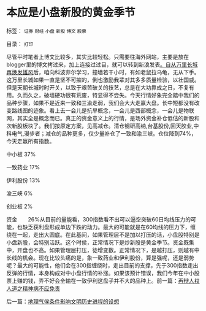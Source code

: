 # 本应是小盘新股的黄金季节

标签： `证券` `财经` `小盘` `新股` `博文` `股票` 

目录： `打印`

尽管平时笔者上博文比较多，其实比较轻松。只需要往海外网站，主要是放在blogger里的博文拷过来，加上连接过过目，就可以转到新浪发表[。自从万里长城再焕发雄风](../../../2010/3/23/万里长城更令国人骄傲.md)后，咱向科波菲尔学习，撞墙若干小时，有如老鼠拉乌龟，无从下手。这万里长城如果一直是坚不可摧的，倒也激励我辈对其多多质量检验，以壮国威。但是天朝长城时时开关，以致于艰苦破关的技艺，总是在大功靠成之日，不复有用。久而久之，破墙硬功很有荒废，特显得不尝失。今天行情好象完全踏中我们的品种步骤，如果不是近来一致和三渝走弱，我们会大大走赢大盘。长中短都没有改变路线图的迹象。看上去一会儿是抗旱概念，一会儿是西部概念，一会儿是物联网，其实全是概念而已。真正的资金意义上的行情，是场外资金补仓低估的新股和次新股板块了。我们按原定方案，见高减仓。清仓钢研高纳,台基股份,回天胶业,中科电气,漫步者；减仓的品种更多，仅少量补仓了一致和渝三峡。仓位降到74%，今天走赢所有指数。

中小板 37%

一致药业 17%

伊利股份 13%

渝三峡 6%

创业板 2%

资金　　26%从目前的量能看，300指数看不出可以逼空突破60日均线压力的可能，也缺乏获利盘形成单边下跌的动力。最大的可能就是在60均线的压力下，缠绕在一起，走出大圆底。在此基间，如果管理层不是加以打压的话，小盘股特别是小盘新股，会特别活跃。这个时侯，正常情况下是炒新股是黄金季节。资金既集中，开盘也不高。如果管理层打压，徒增变数。正常情况下，是越打压，则越有中长线的机会。现在比较头痛的是，象一致药业和伊利股份，算是强呢，还是弱势呢？最大的可能性，他们会在300指缠绕时，走出目前的支撑，先于300指数走出反弹的行情，本身构成对中小盘行情的补涨。如果该预计错误，我们今年在中小股票上赚的钱，弄不好会全输在一致伊利这盘子并不大的品种上。前一篇：[再辩人权人道之精神病不应免责](../../../2010/3/24/再辩人权人道之精神病不应免责.md)

后一篇：[地理气侯条件影响文明历史进程的设想](../../../2010/3/24/地理气侯条件影响文明历史进程的设想.md)
